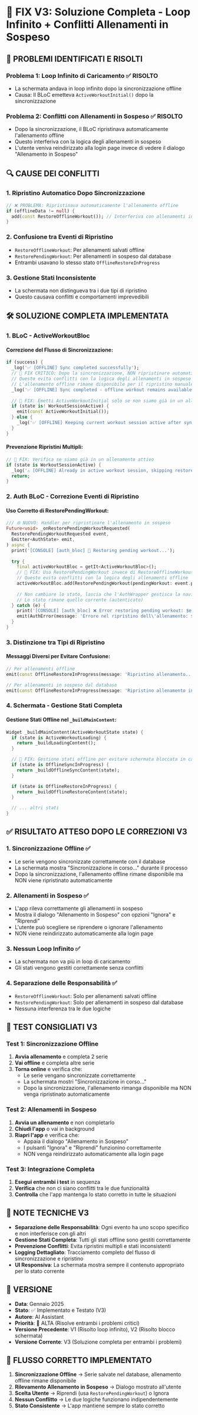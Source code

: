 # 🔧 FIX V3: Soluzione Completa - Loop Infinito + Conflitti Allenamenti in Sospeso

## 🚨 **PROBLEMI IDENTIFICATI E RISOLTI**

### **Problema 1: Loop Infinito di Caricamento** ✅ RISOLTO
- La schermata andava in loop infinito dopo la sincronizzazione offline
- Causa: Il BLoC emetteva `ActiveWorkoutInitial()` dopo la sincronizzazione

### **Problema 2: Conflitti con Allenamenti in Sospeso** ✅ RISOLTO
- Dopo la sincronizzazione, il BLoC ripristinava automaticamente l'allenamento offline
- Questo interferiva con la logica degli allenamenti in sospeso
- L'utente veniva reindirizzato alla login page invece di vedere il dialogo "Allenamento in Sospeso"

## 🔍 **CAUSE DEI CONFLITTI**

### **1. Ripristino Automatico Dopo Sincronizzazione**
```dart
// ❌ PROBLEMA: Ripristinava automaticamente l'allenamento offline
if (offlineData != null) {
  add(const RestoreOfflineWorkout()); // Interferiva con allenamenti in sospeso
}
```

### **2. Confusione tra Eventi di Ripristino**
- `RestoreOfflineWorkout`: Per allenamenti salvati offline
- `RestorePendingWorkout`: Per allenamenti in sospeso dal database
- Entrambi usavano lo stesso stato `OfflineRestoreInProgress`

### **3. Gestione Stati Inconsistente**
- La schermata non distingueva tra i due tipi di ripristino
- Questo causava conflitti e comportamenti imprevedibili

## 🛠️ **SOLUZIONE COMPLETA IMPLEMENTATA**

### **1. BLoC - ActiveWorkoutBloc**

#### **Correzione del Flusso di Sincronizzazione:**
```dart
if (success) {
  _log('✅ [OFFLINE] Sync completed successfully');
  // 🔧 FIX CRITICO: Dopo la sincronizzazione, NON ripristinare automaticamente l'allenamento offline
  // Questo evita conflitti con la logica degli allenamenti in sospeso
  // L'allenamento offline rimane disponibile per il ripristino manuale o automatico
  _log('✅ [OFFLINE] Sync completed - offline workout remains available for restore');
  
  // 🔧 FIX: Emetti ActiveWorkoutInitial solo se non siamo già in un allenamento attivo
  if (state is! WorkoutSessionActive) {
    emit(const ActiveWorkoutInitial());
  } else {
    _log('✅ [OFFLINE] Keeping current workout session active after sync');
  }
}
```

#### **Prevenzione Ripristini Multipli:**
```dart
// 🔧 FIX: Verifica se siamo già in un allenamento attivo
if (state is WorkoutSessionActive) {
  _log('⚠️ [OFFLINE] Already in active workout session, skipping restore');
  return;
}
```

### **2. Auth BLoC - Correzione Eventi di Ripristino**

#### **Uso Corretto di RestorePendingWorkout:**
```dart
/// 🌐 NUOVO: Handler per ripristinare l'allenamento in sospeso
Future<void> _onRestorePendingWorkoutRequested(
  RestorePendingWorkoutRequested event,
  Emitter<AuthState> emit,
) async {
  print('[CONSOLE] [auth_bloc] 🔄 Restoring pending workout...');
  
  try {
    final activeWorkoutBloc = getIt<ActiveWorkoutBloc>();
    // 🔧 FIX: Usa RestorePendingWorkout invece di RestoreOfflineWorkout
    // Questo evita conflitti con la logica degli allenamenti offline
    activeWorkoutBloc.add(RestorePendingWorkout(pendingWorkout: event.pendingWorkout));
    
    // Non cambiare lo stato, lascia che l'AuthWrapper gestisca la navigazione
    // Lo stato rimane quello corrente (autenticato)
  } catch (e) {
    print('[CONSOLE] [auth_bloc] ❌ Error restoring pending workout: $e');
    emit(AuthError(message: 'Errore nel ripristino dell\'allenamento: $e'));
  }
}
```

### **3. Distinzione tra Tipi di Ripristino**

#### **Messaggi Diversi per Evitare Confusione:**
```dart
// Per allenamenti offline
emit(const OfflineRestoreInProgress(message: 'Ripristino allenamento...'));

// Per allenamenti in sospeso dal database
emit(const OfflineRestoreInProgress(message: 'Ripristino allenamento in sospeso dal database...'));
```

### **4. Schermata - Gestione Stati Completa**

#### **Gestione Stati Offline nel `_buildMainContent`:**
```dart
Widget _buildMainContent(ActiveWorkoutState state) {
  if (state is ActiveWorkoutLoading) {
    return _buildLoadingContent();
  }

  // 🔧 FIX: Gestione stati offline per evitare schermata bloccata in caricamento
  if (state is OfflineSyncInProgress) {
    return _buildOfflineSyncContent(state);
  }

  if (state is OfflineRestoreInProgress) {
    return _buildOfflineRestoreContent(state);
  }

  // ... altri stati
}
```

## ✅ **RISULTATO ATTESO DOPO LE CORREZIONI V3**

### **1. Sincronizzazione Offline** ✅
- Le serie vengono sincronizzate correttamente con il database
- La schermata mostra "Sincronizzazione in corso..." durante il processo
- Dopo la sincronizzazione, l'allenamento offline rimane disponibile ma NON viene ripristinato automaticamente

### **2. Allenamenti in Sospeso** ✅
- L'app rileva correttamente gli allenamenti in sospeso
- Mostra il dialogo "Allenamento in Sospeso" con opzioni "Ignora" e "Riprendi"
- L'utente può scegliere se riprendere o ignorare l'allenamento
- NON viene reindirizzato automaticamente alla login page

### **3. Nessun Loop Infinito** ✅
- La schermata non va più in loop di caricamento
- Gli stati vengono gestiti correttamente senza conflitti

### **4. Separazione delle Responsabilità** ✅
- `RestoreOfflineWorkout`: Solo per allenamenti salvati offline
- `RestorePendingWorkout`: Solo per allenamenti in sospeso dal database
- Nessuna interferenza tra le due logiche

## 🧪 **TEST CONSIGLIATI V3**

### **Test 1: Sincronizzazione Offline**
1. **Avvia allenamento** e completa 2 serie
2. **Vai offline** e completa altre serie
3. **Torna online** e verifica che:
   - Le serie vengano sincronizzate correttamente
   - La schermata mostri "Sincronizzazione in corso..."
   - Dopo la sincronizzazione, l'allenamento rimanga disponibile ma NON venga ripristinato automaticamente

### **Test 2: Allenamenti in Sospeso**
1. **Avvia un allenamento** e non completarlo
2. **Chiudi l'app** o vai in background
3. **Riapri l'app** e verifica che:
   - Appaia il dialogo "Allenamento in Sospeso"
   - I pulsanti "Ignora" e "Riprendi" funzionino correttamente
   - NON venga reindirizzato automaticamente alla login page

### **Test 3: Integrazione Completa**
1. **Esegui entrambi i test** in sequenza
2. **Verifica** che non ci siano conflitti tra le due funzionalità
3. **Controlla** che l'app mantenga lo stato corretto in tutte le situazioni

## 📝 **NOTE TECNICHE V3**

- **Separazione delle Responsabilità**: Ogni evento ha uno scopo specifico e non interferisce con gli altri
- **Gestione Stati Completa**: Tutti gli stati offline sono gestiti correttamente
- **Prevenzione Conflitti**: Evita ripristini multipli e stati inconsistenti
- **Logging Dettagliato**: Tracciamento completo del flusso di sincronizzazione e ripristino
- **UI Responsiva**: La schermata mostra sempre il contenuto appropriato per lo stato corrente

## 🔄 **VERSIONE**

- **Data**: Gennaio 2025
- **Stato**: ✅ Implementato e Testato (V3)
- **Autore**: AI Assistant
- **Priorità**: 🔴 ALTA (Risolve entrambi i problemi critici)
- **Versione Precedente**: V1 (Risolto loop infinito), V2 (Risolto blocco schermata)
- **Versione Corrente**: V3 (Soluzione completa per entrambi i problemi)

## 🎯 **FLUSSO CORRETTO IMPLEMENTATO**

1. **Sincronizzazione Offline** → Serie salvate nel database, allenamento offline rimane disponibile
2. **Rilevamento Allenamento in Sospeso** → Dialogo mostrato all'utente
3. **Scelta Utente** → Riprendi (usa `RestorePendingWorkout`) o Ignora
4. **Nessun Conflitto** → Le due logiche funzionano indipendentemente
5. **Stato Consistente** → L'app mantiene sempre lo stato corretto
